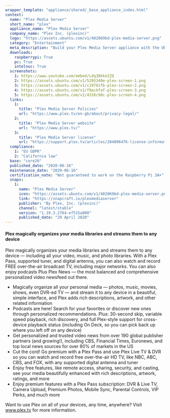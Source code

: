 ```yaml
---
wrapper_template: "appliance/shared/_base_appliance_index.html"
context:
  name: "Plex Media Server"
  short_name: "plex"
  appliance_name: "Plex Media Server"
  company_name: "Plex Inc. (plexinc)"
  logo: "https://assets.ubuntu.com/v1/402069bd-plex-media-server.png"
  category: "Entertainment"
  meta_description: "Build your Plex Media Server appliance with the Ubuntu Appliance image. Plex organises your media libraries and streams them to any device – including all your video, music and photo libraries."
  downloads:
    raspberrypi: True
    pc: True
    intelnuc: True
  screenshots:
    1: https://www.youtube.com/embed/Ldq38kkeIZQ
    2: https://assets.ubuntu.com/v1/5295340e-plex-screen-1.png
    3: https://assets.ubuntu.com/v1/c19761fb-plex-screen-2.png
    4: https://assets.ubuntu.com/v1/f9acbfaf-plex-screen-3.png
    5: https://assets.ubuntu.com/v1/4316c98c-plex-screen-4.png
  links:
    1:
      title: "Plex Media Server Policies"
      url: "https://www.plex.tv/en-gb/about/privacy-legal/"
    2:
      title: "Plex Media Server website"
      url: "https://www.plex.tv/"
    3:
      title: "Plex Media Server license"
      url: "https://support.plex.tv/articles/204096476-license-information/"
  compliance:
    1: "EU GDPR"
    2: "California law"
  base: "core20"
  published_date: "2020-06-16"
  maintenance_date: "2020-06-16"
  certification_note: "Not guaranteed to work on the Raspberry Pi 3A+"
  snaps:
    1:
      name: "Plex Media Server"
      icon: "https://assets.ubuntu.com/v1/402069bd-plex-media-server.png"
      link: "https://snapcraft.io/plexmediaserver"
      publisher: "By Plex, Inc. (plexinc)"
      channel: "latest/stable"
      version: "1.19.3.2764-ef515a800"
      published_date: "29 April 2020"
---
```


#### Plex magically organizes your media libraries and streams them to any device

Plex magically organizes your media libraries and streams them to any device &mdash; including all your video, music, and photo libraries. With a Plex Pass, supported tuner, and digital antenna, you can also watch and record FREE over-the-air broadcast TV, including major networks. You can also enjoy podcasts Plus Plex News &mdash; the most balanced and comprehensive personalized video newsfeed out there.

- Magically organize all your personal media &mdash; photos, music, movies, shows, even DVR-ed TV &mdash; and stream it to any device in a beautiful, simple interface, and Plex adds rich descriptions, artwork, and other related information
- Podcasts are here! Search for your favorites or discover new ones through personalized recommendations. Plus: 30-second skip, variable speed playback, rich discovery, and full Plex-style support for cross-device playback status (including On Deck, so you can pick back up where you left off on any device)
- Get personalized and trusted video news from over 190 global publisher partners (and growing!), including CBS, Financial Times, Euronews, and top local news sources for over 80% of markets in the US
- Cut the cord! Go premium with a Plex Pass and use Plex Live TV & DVR so you can watch and record free over-the-air HD TV, like NBC, ABC, CBS, and FOX, with any supported digital antenna and tuner
- Enjoy free features, like remote access, sharing, security, and casting, see your media beautifully enhanced with rich descriptions, artwork, ratings, and more
- Enjoy premium features with a Plex Pass subscription: DVR & Live TV, Camera Upload, Premium Photos, Mobile Sync, Parental Controls, VIP Perks, and much more

Want to use Plex on all of your devices, any time, anywhere? Visit <a href="https://www.plex.tv/" class="p-link--external">www.plex.tv</a> for more information.
